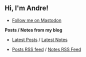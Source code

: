 ## Hi, I'm Andre!

* [Follow me on Mastodon](https://mas.to/@abf)

**Posts / Notes from my blog**

* [Latest Posts](https://abf.li/) / [Latest Notes](https://abf.li/notes)

* [Posts RSS feed](https://abf.li/feed.xml) / [Notes RSS Feed](https://abf.li/notes.xml)
